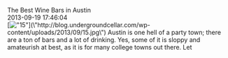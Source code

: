 The Best Wine Bars in Austin<br/>2013-09-19 17:46:04<br/>[![\"15\"](\"http://blog.undergroundcellar.com/wp-content/uploads/2013/09/15.jpg\")](\"http://blog.undergroundcellar.com/wp-content/uploads/2013/09/15.jpg\") Austin is one hell of a party town; there are a ton of bars and a lot of drinking. Yes, some of it is sloppy and amateurish at best, as it is for many college towns out there. Let